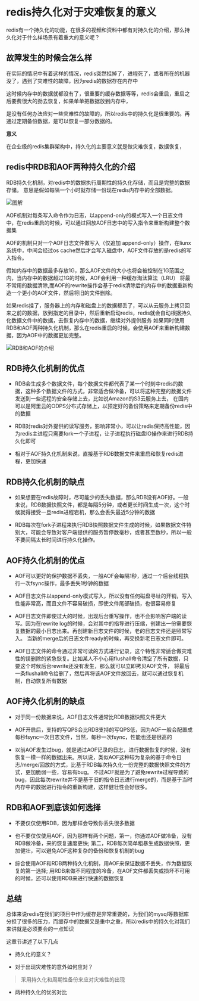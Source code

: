 # redis持久化对于灾难恢复的意义

redis有一个持久化的功能，在很多的视频和资料中都有对持久化的介绍，那么持久化对于什么样场景有着重大的意义呢？

## 故障发生的时候会怎么样

在实际的情况中有着这样的情况，redis突然挂掉了，进程死了，或者所在的机器没了，遇到了灾难性的故障，因为redis的数据存在内存中

这时候内存中的数据就都没有了，很重要的缓存数据等等，redis会重启，重启之后要费很大的劲去恢复，如果单单把数据放到内存中，

是没有任何办法应对一些灾难性的故障的，所以redis中的持久化是很重要的。再通过定期备份数据，是可以恢复一部分数据的。
 
**意义**

在企业级的redis集群架构中，持久化的主要意义就是做灾难恢复，数据恢复，
 
 
## redis中RDB和AOF两种持久化的介绍
 
RDB持久化机制，对redis中的数据执行周期性的持久化存储，而且是完整的数据存储。 意思是假如每隔一个小时就存储一份现在redis内存中的全部数据。
 
![图解](https://user-images.githubusercontent.com/34649300/55392671-59a10880-556e-11e9-80bd-e3c64ede497f.png)

AOF机制对每条写入命令作为日志，以append-only的模式写入一个日志文件中，在redis重启的时候，可以通过回放AOF日志中的写入指令来重新构建整个数据集

AOF的机制只对一个AOF日志文件做写入（仅追加 append-only）操作，在liunx系统中，中间会经过os cache然后才会写入磁盘中，AOF文件存放的是redis的写入指令。

假如内存中的数据最多存放1G，那么AOF文件的大小也将会被控制在1G范围之内，当内存中的数据超过1G的时候，AOF会利用一种缓存淘汰算法（LRU）
将最不常用的数据清除,而AOF的rewrite操作会基于redis清除后的内存中的数据重新构造一个更小的AOF文件，然后将旧的文件删除。

如果redis挂了，服务器上的内存和磁盘上的数据都丢了，可以从云服务上拷贝回来之前的数据，放到指定的目录中，然后重新启动redis，redis就会自动根据持久化数据文件中的数据，去恢复内存中的数据，继续对外提供服务
如果同时使用RDB和AOF两种持久化机制，那么在redis重启的时候，会使用AOF来重新构建数据，因为AOF中的数据更加完整。

![RDB和AOF的介绍](https://user-images.githubusercontent.com/34649300/55464789-73098980-562e-11e9-8441-626fab559aae.png)

## RDB持久化机制的优点

- RDB会生成多个数据文件，每个数据文件都代表了某一个时刻中redis的数据，这种多个数据文件的方式，非常适合做冷备，可以将这种完整的数据文件发送到一些远程的安全存储上去，比如说Amazon的S3云服务上去，
  在国内可以是阿里云的ODPS分布式存储上，以预定好的备份策略来定期备份redis中的数据
  
- RDB对redis对外提供的读写服务，影响非常小，可以让redis保持高性能，因为redis主进程只需要fork一个子进程，让子进程执行磁盘IO操作来进行RDB持久化即可

- 相对于AOF持久化机制来说，直接基于RDB数据文件来重启和恢复redis进程，更加快速

## RDB持久化机制的缺点

- 如果想要在redis故障时，尽可能少的丢失数据，那么RDB没有AOF好。一般来说，RDB数据快照文件，都是每隔5分钟，或者更长时间生成一次，这个时候就得接受一旦redis进程宕机，那么会丢失最近5分钟的数据

- RDB每次在fork子进程来执行RDB快照数据文件生成的时候，如果数据文件特别大，可能会导致对客户端提供的服务暂停数毫秒，或者甚至数秒，所以一般不要间隔太长时间进行持久化操作。

## AOF持久化机制的优点

- AOF可以更好的保护数据不丢失，一般AOF会每隔1秒，通过一个后台线程执行一次fsync操作，最多丢失1秒钟的数据

- AOF日志文件以append-only模式写入，所以没有任何磁盘寻址的开销，写入性能非常高，而且文件不容易破损，即使文件尾部破损，也很容易修复

- AOF日志文件即使过大的时候，出现后台重写操作，也不会影响客户端的读写。因为在rewrite log的时候，会对其中的指导进行压缩，创建出一份需要恢复数据的最小日志出来。再创建新日志文件的时候，老的日志文件还是照常写入。
  当新的merge后的日志文件ready的时候，再交换新老日志文件即可。

- AOF日志文件的命令通过非常可读的方式进行记录，这个特性非常适合做灾难性的误删除的紧急恢复。比如某人不小心用flushall命令清空了所有数据，只要这个时候后台rewrite还没有发生，那么就可以立即拷贝AOF文件，
  将最后一条flushall命令给删了，然后再将该AOF文件放回去，就可以通过恢复机制，自动恢复所有数据

## AOF持久化机制的缺点

- 对于同一份数据来说，AOF日志文件通常比RDB数据快照文件更大

- AOF开启后，支持的写QPS会比RDB支持的写QPS低，因为AOF一般会配置成每秒fsync一次日志文件，当然，每秒一次fsync，性能也还是很高的

- 以前AOF发生过bug，就是通过AOF记录的日志，进行数据恢复的时候，没有恢复一模一样的数据出来。所以说，类似AOF这种较为复杂的基于命令日志/merge/回放的方式，比基于RDB每次持久化一份完整的数据快照文件的方式，更加脆弱一些，容易有bug。
  不过AOF就是为了避免rewrite过程导致的bug，因此每次rewrite并不是基于旧的指令日志进行merge的，而是基于当时内存中的数据进行指令的重新构建，这样健壮性会好很多。


## RDB和AOF到底该如何选择

- 不要仅仅使用RDB，因为那样会导致你丢失很多数据

- 也不要仅仅使用AOF，因为那样有两个问题，第一，你通过AOF做冷备，没有RDB做冷备，来的恢复速度更快; 第二，RDB每次简单粗暴生成数据快照，更加健壮，可以避免AOF这种复杂的备份和恢复机制的bug

- 综合使用AOF和RDB两种持久化机制，用AOF来保证数据不丢失，作为数据恢复的第一选择; 用RDB来做不同程度的冷备，在AOF文件都丢失或损坏不可用的时候，还可以使用RDB来进行快速的数据恢复


## 总结

总体来说redis在我们的项目中作为缓存是非常重要的，为我们的mysql等数据库分担了很多的压力，而缓存中的数据又是重中之重，所以redis中的持久化对我们来讲就是必须要会的一点知识

这章节讲述了以下几点

- 持久化的意义？

- 对于出现灾难性的意外如何应对？
> 采用持久化和周期性备份来应对灾难性的出现

- 两种持久化的优劣对比

